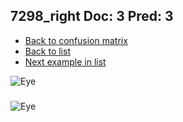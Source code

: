 ## 7298_right Doc: 3 Pred: 3
- [Back to confusion matrix](https://github.com/juliandewit/kaggle_retinopathy/blob/master/matrix.md)
- [Back to list](https://github.com/juliandewit/kaggle_retinopathy/blob/master/lists/33/list.md)
- [Next example in list](https://github.com/juliandewit/kaggle_retinopathy/blob/master/lists/33/73/7329_left.md)

![Eye](https://retinopaty.blob.core.windows.net/size1024/7298_right_3.jpeg)

### 

![Eye]()

